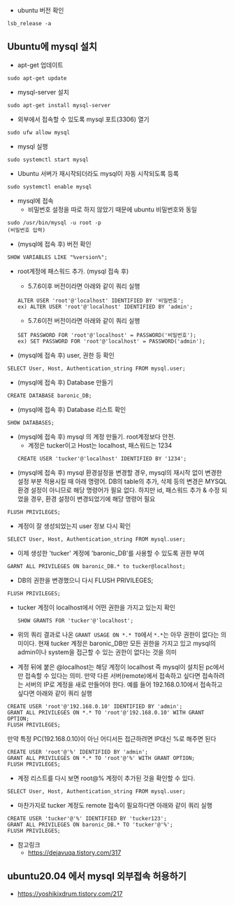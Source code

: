 - ubuntu 버전 확인
```
lsb_release -a
```

## Ubuntu에 mysql 설치
- apt-get 업데이트
```
sudo apt-get update
```

- mysql-server 설치
```
sudo apt-get install mysql-server
```

- 외부에서 접속할 수 있도록 mysql 포트(3306) 열기
```
sudo ufw allow mysql
```

- mysql 실행
```
sudo systemctl start mysql
```

- Ubuntu 서버가 재시작되더라도 mysql이 자동 시작되도록 등록
```
sudo systemctl enable mysql
```

- mysql에 접속
    - 비밀번호 설정을 따로 하지 않았기 때문에 ubuntu 비밀번호와 동일
```
sudo /usr/bin/mysql -u root -p
(비밀번호 입력)
```

- (mysql에 접속 후) 버전 확인
```
SHOW VARIABLES LIKE "%version%";
```

- root계정에 패스워드 추가. (mysql 접속 후)
    - 5.7.6이후 버전이라면 아래와 같이 쿼리 실행
    ```
    ALTER USER 'root'@'localhost' IDENTIFIED BY '비밀번호';
    ex) ALTER USER 'root'@'localhost' IDENTIFIED BY 'admin';
    ```
    - 5.7.6이전 버전이라면 아래와 같이 쿼리 실행
    ```
    SET PASSWORD FOR 'root'@'localhost' = PASSWORD('비밀번호');
    ex) SET PASSWORD FOR 'root'@'localhost' = PASSWORD('admin');
    ```

- (mysql에 접속 후) user, 권한 등 확인
```
SELECT User, Host, Authentication_string FROM mysql.user;
```

- (mysql에 접속 후) Database 만들기
```
CREATE DATABASE baronic_DB;
```

- (mysql에 접속 후) Database 리스트 확인
```
SHOW DATABASES;
```

- (mysql에 접속 후) mysql 의 계정 만들기. root계정보다 안전.
    - 계정은 tucker이고 Host는 localhost, 패스워드는 1234
    ```
    CREATE USER 'tucker'@'localhost' IDENTIFIED BY '1234';
    ```
- (mysql에 접속 후) mysql 환경설정을 변경할 경우, mysql의 재시작 없이 변경한 설정 부분 적용시킬 때 아래 명령어. DB의 table의 추가, 삭제 등의 변경은 MYSQL 환경 설정이 아니므로 해당 명령어가 필요 없다. 하지만 id, 패스워드 추가 & 수정 되었을 경우, 환경 설정이 변경되었기에 해당 명령어 필요
```
FLUSH PRIVILEGES;
```

- 계정이 잘 생성되었는지 user 정보 다시 확인
```
SELECT User, Host, Authentication_string FROM mysql.user;
```

- 이제 생성한 'tucker' 계정에 'baronic_DB'를 사용할 수 있도록 권한 부여
```
GARNT ALL PRIVILEGES ON baronic_DB.* to tucker@localhost;
```

- DB의 권한을 변경했으니 다시 FLUSH PRIVILEGES;
```
FLUSH PRIVILEGES;
```

- tucker 계정이 localhost에서 어떤 권한을 가지고 있는지 확인
    ```
    SHOW GRANTS FOR 'tucker'@'localhost';
    ```
- 위의 쿼리 결과로 나온 `GRANT USAGE ON *.* TO`에서 `*.*`는 아무 권한이 없다는 의미이다. 현재 tucker 계정은 baronic_DB만 모든 권한을 가지고 있고 mysql의 admin이나 system을 접근할 수 있는 권한이 없다는 것을 의미

- 계정 뒤에 붙은 @localhost는 해당 계정이 localhost 즉 mysql이 설치된 pc에서만 접속할 수 있다는 의미. 만약 다른 서버(remote)에서 접속하고 싶다면 접속하려는 서버의 IP로 계정을 새로 만들어야 한다. 예를 들어 192.168.0.10에서 접속하고 싶다면 아래와 같이 쿼리 실행
```
CREATE USER 'root'@'192.168.0.10' IDENTIFIED BY 'admin';
GRANT ALL PRIVILEGES ON *.* TO 'root'@'192.168.0.10' WITH GRANT OPTION;
FLUSH PRIVILEGES;
```
만약 특정 PC(192.168.0.10)이 아닌 어디서든 접근하려면 IP대신 %로 해주면 된다
```
CREATE USER 'root'@'%' IDENTIFIED BY 'admin';
GRANT ALL PRIVILEGES ON *.* TO 'root'@'%' WITH GRANT OPTION;
FLUSH PRIVILEGES;
``` 

- 계정 리스트를 다시 보면 root@% 계정이 추가된 것을 확인할 수 있다.
```
SELECT User, Host, Authentication_string FROM mysql.user;
```

- 마찬가지로 tucker 계정도 remote 접속이 필요하다면 아래와 같이 쿼리 실행
```
CREATE USER 'tucker'@'%' IDENTIFIED BY 'tucker123';
GRANT ALL PRIVILEGES ON baronic_DB.* TO 'tucker'@'%';
FLUSH PRIVILEGES;
```


- 참고링크
    - https://dejavuqa.tistory.com/317
    

## ubuntu20.04 에서 mysql 외부접속 허용하기
- https://yoshikixdrum.tistory.com/217


